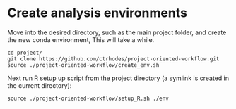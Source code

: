 # Create analysis environments

Move into the desired directory, such as the main project folder, and create the new conda environment, This will take a while.

```
cd project/
git clone https://github.com/ctrhodes/project-oriented-workflow.git
source ./project-oriented-workflow/create_env.sh
```

Next run R setup up script from the project directory (a symlink is created in the current directory):

```
source ./project-oriented-workflow/setup_R.sh ./env
```